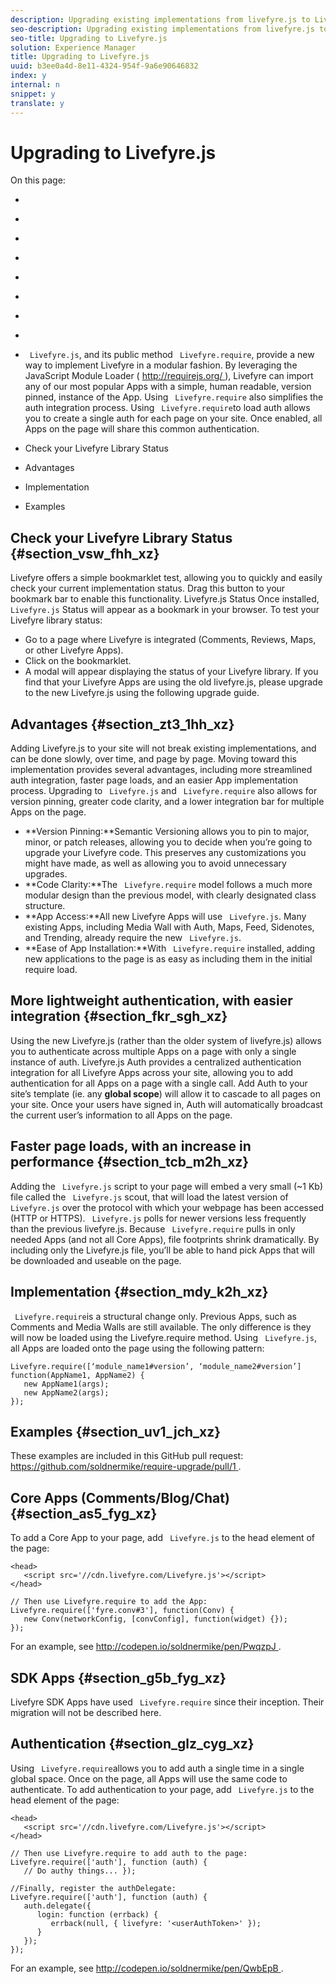 ```yaml
---
description: Upgrading existing implementations from livefyre.js to Livefyre.js.
seo-description: Upgrading existing implementations from livefyre.js to Livefyre.js.
seo-title: Upgrading to Livefyre.js
solution: Experience Manager
title: Upgrading to Livefyre.js
uuid: b3ee0a4d-8e11-4324-954f-9a6e90646832
index: y
internal: n
snippet: y
translate: y
---
```


# Upgrading to Livefyre.js

On this page:

* [](#c_upgrading_to_livefyre.js/section_vsw_fhh_xz)
* [](#c_upgrading_to_livefyre.js/section_zt3_1hh_xz)
* [](#c_upgrading_to_livefyre.js/section_fkr_sgh_xz)
* [](#c_upgrading_to_livefyre.js/section_tcb_m2h_xz)
* [](#c_upgrading_to_livefyre.js/section_mdy_k2h_xz)
* [](#c_upgrading_to_livefyre.js/section_uv1_jch_xz)
* [](#c_upgrading_to_livefyre.js/section_as5_fyg_xz)
* [](#c_upgrading_to_livefyre.js/section_g5b_fyg_xz)
* [](#c_upgrading_to_livefyre.js/section_glz_cyg_xz)
` Livefyre.js`, and its public method ` Livefyre.require`, provide a new way to implement Livefyre in a modular fashion. By leveraging the JavaScript Module Loader ( [ http://requirejs.org/ ](http://requirejs.org/)), Livefyre can import any of our most popular Apps with a simple, human readable, version pinned, instance of the App.
Using ` Livefyre.require` also simplifies the auth integration process. Using ` Livefyre.require`to load auth allows you to create a single auth for each page on your site. Once enabled, all Apps on the page will share this common authentication.

* Check your Livefyre Library Status
* Advantages
* Implementation
* Examples

## Check your Livefyre Library Status {#section_vsw_fhh_xz}

Livefyre offers a simple bookmarklet test, allowing you to quickly and easily check your current implementation status. Drag this button to your bookmark bar to enable this functionality.
Livefyre.js Status
Once installed, ` Livefyre.js` Status will appear as a bookmark in your browser.
To test your Livefyre library status:

* Go to a page where Livefyre is integrated (Comments, Reviews, Maps, or other Livefyre Apps).
* Click on the bookmarklet.
* A modal will appear displaying the status of your Livefyre library.
If you find that your Livefyre Apps are using the old livefyre.js, please upgrade to the new Livefyre.js using the following upgrade guide.

## Advantages {#section_zt3_1hh_xz}

Adding Livefyre.js to your site will not break existing implementations, and can be done slowly, over time, and page by page. Moving toward this implementation provides several advantages, including more streamlined auth integration, faster page loads, and an easier App implementation process.
Upgrading to ` Livefyre.js` and ` Livefyre.require` also allows for version pinning, greater code clarity, and a lower integration bar for multiple Apps on the page.

* **Version Pinning:**Semantic Versioning allows you to pin to major, minor, or patch releases, allowing you to decide when you’re going to upgrade your Livefyre code. This preserves any customizations you might have made, as well as allowing you to avoid unnecessary upgrades.
* **Code Clarity:**The ` Livefyre.require` model follows a much more modular design than the previous model, with clearly designated class structure.
* **App Access:**All new Livefyre Apps will use ` Livefyre.js`. Many existing Apps, including Media Wall with Auth, Maps, Feed, Sidenotes, and Trending, already require the new ` Livefyre.js`.
* **Ease of App Installation:**With ` Livefyre.require` installed, adding new applications to the page is as easy as including them in the initial require load.

## More lightweight authentication, with easier integration {#section_fkr_sgh_xz}

Using the new Livefyre.js (rather than the older system of livefyre.js) allows you to authenticate across multiple Apps on a page with only a single instance of auth. Livefyre.js Auth provides a centralized authentication integration for all Livefyre Apps across your site, allowing you to add authentication for all Apps on a page with a single call.
Add Auth to your site’s template (ie. any **global scope**) will allow it to cascade to all pages on your site. Once your users have signed in, Auth will automatically broadcast the current user’s information to all Apps on the page.

## Faster page loads, with an increase in performance {#section_tcb_m2h_xz}

Adding the ` Livefyre.js` script to your page will embed a very small (~1 Kb) file called the ` Livefyre.js` scout, that will load the latest version of ` Livefyre.js` over the protocol with which your webpage has been accessed (HTTP or HTTPS).
` Livefyre.js` polls for newer versions less frequently than the previous livefyre.js.
Because ` Livefyre.require` pulls in only needed Apps (and not all Core Apps), file footprints shrink dramatically. By including only the Livefyre.js file, you’ll be able to hand pick Apps that will be downloaded and useable on the page.

## Implementation {#section_mdy_k2h_xz}

` Livefyre.require`is a structural change only. Previous Apps, such as Comments and Media Walls are still available. The only difference is they will now be loaded using the Livefyre.require method.
Using ` Livefyre.js`, all Apps are loaded onto the page using the following pattern:

```
Livefyre.require([‘module_name1#version’, ‘module_name2#version’] function(AppName1, AppName2) { 
   new AppName1(args); 
   new AppName2(args); 
});
```

## Examples {#section_uv1_jch_xz}

These examples are included in this GitHub pull request: [ https://github.com/soldnermike/require-upgrade/pull/1 ](https://github.com/soldnermike/require-upgrade/pull/1).

## Core Apps (Comments/Blog/Chat) {#section_as5_fyg_xz}

To add a Core App to your page, add ` Livefyre.js` to the head element of the page:

```
<head> 
   <script src='//cdn.livefyre.com/Livefyre.js'></script> 
</head> 
  
// Then use Livefyre.require to add the App: 
Livefyre.require(['fyre.conv#3'], function(Conv) { 
   new Conv(networkConfig, [convConfig], function(widget) {}); 
});
```
For an example, see [ http://codepen.io/soldnermike/pen/PwqzpJ ](http://codepen.io/soldnermike/pen/PwqzpJ).

## SDK Apps {#section_g5b_fyg_xz}

Livefyre SDK Apps have used ` Livefyre.require` since their inception. Their migration will not be described here.

## Authentication {#section_glz_cyg_xz}

Using ` Livefyre.require`allows you to add auth a single time in a single global space. Once on the page, all Apps will use the same code to authenticate.
To add authentication to your page, add ` Livefyre.js` to the head element of the page:

```
<head> 
   <script src='//cdn.livefyre.com/Livefyre.js'></script> 
</head>  
  
// Then use Livefyre.require to add auth to the page:  
Livefyre.require(['auth'], function (auth) { 
   // Do authy things... });  
  
//Finally, register the authDelegate: 
Livefyre.require(['auth'], function (auth) { 
   auth.delegate({ 
      login: function (errback) { 
         errback(null, { livefyre: '<userAuthToken>' }); 
      } 
   }); 
});
```
For an example, see [ http://codepen.io/soldnermike/pen/QwbEpB ](http://codepen.io/soldnermike/pen/QwbEpB).
